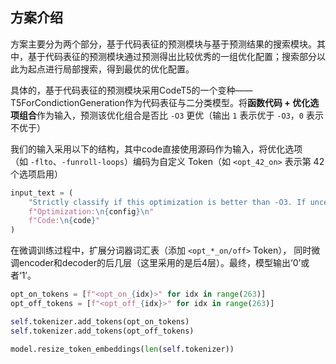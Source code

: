 ## 方案介绍
方案主要分为两个部分，基于代码表征的预测模块与基于预测结果的搜索模块。其中，基于代码表征的预测模块通过预测得出比较优秀的一组优化配置；搜索部分以此为起点进行局部搜索，得到最优的优化配置。

具体的，基于代码表征的预测模块采用CodeT5的一个变种——T5ForCondictionGeneration作为代码表征与二分类模型。将 ​**​函数代码 + 优化选项组合​**​ 作为输入，预测该优化组合是否比 `-O3` 更优（输出 `1` 表示优于 `-O3`，`0` 表示不优于）

我们的输入采用以下的结构，其中code直接使用源码作为输入，将优化选项（如 `-flto`、`-funroll-loops`）编码为自定义 Token（如 `<opt_42_on>` 表示第 42 个选项启用）

```python
input_text = ( 
	"Strictly classify if this optimization is better than -O3. If uncertain, answer '0'.\n" 
	f"Optimization:\n{config}\n" 
	f"Code:\n{code}" 
)
```

在微调训练过程中，扩展分词器词汇表（添加 `<opt_*_on/off>` Token）， 同时微调encoder和decoder的后几层（这里采用的是后4层）。最终，模型输出‘0’或者‘1’。
```python
opt_on_tokens = [f"<opt_on_{idx}>" for idx in range(263)]
opt_off_tokens = [f"<opt_off_{idx}>" for idx in range(263)]

self.tokenizer.add_tokens(opt_on_tokens)
self.tokenizer.add_tokens(opt_off_tokens)

model.resize_token_embeddings(len(self.tokenizer))	
```

